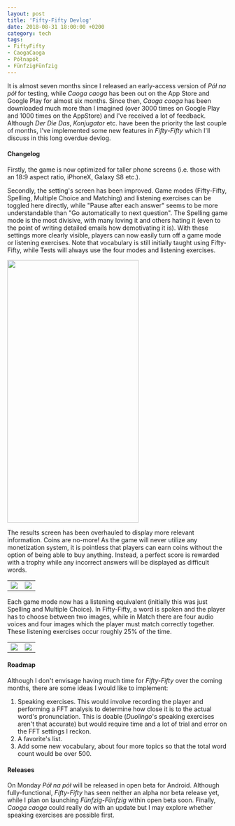 ```yaml
---
layout: post
title: 'Fifty-Fifty Devlog'
date: 2018-08-31 18:00:00 +0200
category: tech
tags:
- FiftyFifty
- CaogaCaoga
- Półnapół
- FünfzigFünfzig
---
```


It is almost seven months since I released an early-access version of *Pół na pół* for testing, while *Caoga caoga* has been out on the App Store and Google Play for almost six months. Since then, *Caoga caoga* has been downloaded much more than I imagined (over 3000 times on Google Play and 1000 times on the AppStore) and I've received a lot of feedback. Although *Der Die Das*, *Konjugator* etc. have been the priority the last couple of months, I've implemented some new features in *Fifty-Fifty* which I'll discuss in this long overdue devlog.

#### Changelog

Firstly, the game is now optimized for taller phone screens (i.e. those with an 18:9 aspect ratio, iPhoneX, Galaxy S8 etc.).

Secondly, the setting's screen has been improved. Game modes (Fifty-Fifty, Spelling, Multiple Choice and Matching) and listening exercises can be toggled here directly, while "Pause after each answer" seems to be more understandable than "Go automatically to next question". The Spelling game mode is the most divisive, with many loving it and others hating it (even to the point of writing detailed emails how demotivating it is). With these settings more clearly visible, players can now easily turn off a game mode or listening exercises. Note that vocabulary is still initially taught using Fifty-Fifty, while Tests will always use the four modes and listening exercises.

<img src="{{site.baseurl}}/assets/images/posts/2018/18-08-31/01.png" width="300px" height="600px"/>
<p></p>

The results screen has been overhauled to display more relevant information. Coins are no-more! As the game will never utilize any monetization system, it is pointless that players can earn coins without the option of being able to buy anything. Instead, a perfect score is rewarded with a trophy while any incorrect answers will be displayed as difficult words.

<table cellspacing="0" cellpadding="0">
  <tr>
    <td><img src="{{site.baseurl}}/assets/images/posts/2018/18-08-31/02.png" style="width:50% height:50%"></td>
    <td><img src="{{site.baseurl}}/assets/images/posts/2018/18-08-31/03.png" style="width:50% height:50%"></td>
  </tr>
</table>
<p></p>

Each game mode now has a listening equivalent (initially this was just Spelling and Multiple Choice). In Fifty-Fifty, a word is spoken and the player has to choose between two images, while in Match there are four audio voices and four images which the player must match correctly together. These listening exercises occur roughly 25% of the time.

<table cellspacing="0" cellpadding="0">
  <tr>
    <td><img src="{{site.baseurl}}/assets/images/posts/2018/18-08-31/04.png" style="width:50% height:50%"></td>
    <td><img src="{{site.baseurl}}/assets/images/posts/2018/18-08-31/05.png" style="width:50% height:50%"></td>
  </tr>
</table>
<p></p>

#### Roadmap

Although I don't envisage having much time for *Fifty-Fifty* over the coming months, there are some ideas I would like to implement:
1. Speaking exercises. This would involve recording the player and performing a FFT analysis to determine how close it is to the actual word's pronunciation. This is doable (*Duolingo*'s speaking exercises aren't that accurate) but would require time and a lot of trial and error on the FFT settings I reckon.
2. A favorite's list.
3. Add some new vocabulary, about four more topics so that the total word count would be over 500.

#### Releases

On Monday *Pół na pół* will be released in open beta for Android. Although fully-functional, *Fifty-Fifty* has seen neither an alpha nor beta release yet, while I plan on launching *Fünfzig-Fünfzig* within open beta soon. Finally, *Caoga caoga* could really do with an update but I may explore whether speaking exercises are possible first.
